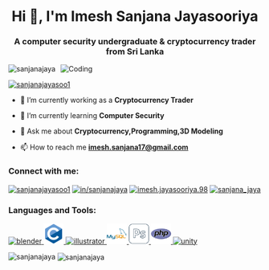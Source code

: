 <h1 align="center">Hi 👋, I'm Imesh Sanjana Jayasooriya</h1>
<h3 align="center">A computer security undergraduate & cryptocurrency trader from Sri Lanka</h3>
<img align="right" alt="Coding" width="400" src="https://camo.githubusercontent.com/5ddf73ad3a205111cf8c686f687fc216c2946a75005718c8da5b837ad9de78c9/68747470733a2f2f7468756d62732e6766796361742e636f6d2f4576696c4e657874446576696c666973682d736d616c6c2e67696](https://drive.google.com/file/d/1c5UVlsJC5Dqp-pnRBCae9WWZD0d_PEI3/view?usp=drive_link)6"

<p align="left"> <img src="https://komarev.com/ghpvc/?username=sanjanajaya&label=Profile%20views&color=0e75b6&style=flat" alt="sanjanajaya" /> </p>

<p align="left"> <a href="https://twitter.com/sanjanajayasoo1" target="blank"><img src="[https://img.shields.io/twitter/follow/sanjanajayasoo1?logo=twitter&style=for-the-badge](https://drive.google.com/file/d/1c5UVlsJC5Dqp-pnRBCae9WWZD0d_PEI3/view?usp=drive_link)" alt="sanjanajayasoo1" /></a> </p>

- 🔭 I’m currently working as a **Cryptocurrency Trader**

- 🌱 I’m currently learning **Computer Security**

- 💬 Ask me about **Cryptocurrency,Programming,3D Modeling**

- 📫 How to reach me **imesh.sanjana17@gmail.com**

<h3 align="left">Connect with me:</h3>
<p align="left">
<a href="https://twitter.com/sanjanajayasoo1" target="blank"><img align="center" src="https://raw.githubusercontent.com/rahuldkjain/github-profile-readme-generator/master/src/images/icons/Social/twitter.svg" alt="sanjanajayasoo1" height="30" width="40" /></a>
<a href="https://linkedin.com/in/in/sanjanajaya" target="blank"><img align="center" src="https://raw.githubusercontent.com/rahuldkjain/github-profile-readme-generator/master/src/images/icons/Social/linked-in-alt.svg" alt="in/sanjanajaya" height="30" width="40" /></a>
<a href="https://fb.com/imesh.jayasooriya.98" target="blank"><img align="center" src="https://raw.githubusercontent.com/rahuldkjain/github-profile-readme-generator/master/src/images/icons/Social/facebook.svg" alt="imesh.jayasooriya.98" height="30" width="40" /></a>
<a href="https://instagram.com/sanjana_jaya" target="blank"><img align="center" src="https://raw.githubusercontent.com/rahuldkjain/github-profile-readme-generator/master/src/images/icons/Social/instagram.svg" alt="sanjana_jaya" height="30" width="40" /></a>
</p>

<h3 align="left">Languages and Tools:</h3>
<p align="left"> <a href="https://www.blender.org/" target="_blank" rel="noreferrer"> <img src="https://download.blender.org/branding/community/blender_community_badge_white.svg" alt="blender" width="40" height="40"/> </a> <a href="https://www.cprogramming.com/" target="_blank" rel="noreferrer"> <img src="https://raw.githubusercontent.com/devicons/devicon/master/icons/c/c-original.svg" alt="c" width="40" height="40"/> </a> <a href="https://www.adobe.com/in/products/illustrator.html" target="_blank" rel="noreferrer"> <img src="https://www.vectorlogo.zone/logos/adobe_illustrator/adobe_illustrator-icon.svg" alt="illustrator" width="40" height="40"/> </a> <a href="https://www.mysql.com/" target="_blank" rel="noreferrer"> <img src="https://raw.githubusercontent.com/devicons/devicon/master/icons/mysql/mysql-original-wordmark.svg" alt="mysql" width="40" height="40"/> </a> <a href="https://www.photoshop.com/en" target="_blank" rel="noreferrer"> <img src="https://raw.githubusercontent.com/devicons/devicon/master/icons/photoshop/photoshop-line.svg" alt="photoshop" width="40" height="40"/> </a> <a href="https://www.php.net" target="_blank" rel="noreferrer"> <img src="https://raw.githubusercontent.com/devicons/devicon/master/icons/php/php-original.svg" alt="php" width="40" height="40"/> </a> <a href="https://unity.com/" target="_blank" rel="noreferrer"> <img src="https://www.vectorlogo.zone/logos/unity3d/unity3d-icon.svg" alt="unity" width="40" height="40"/> </a> </p>

<p><img align="left" src="https://github-readme-stats.vercel.app/api/top-langs?username=sanjanajaya&show_icons=true&locale=en&layout=compact" alt="sanjanajaya" /></p>

<p>&nbsp;<img align="center" src="https://github-readme-stats.vercel.app/api?username=sanjanajaya&show_icons=true&locale=en" alt="sanjanajaya" /></p>
